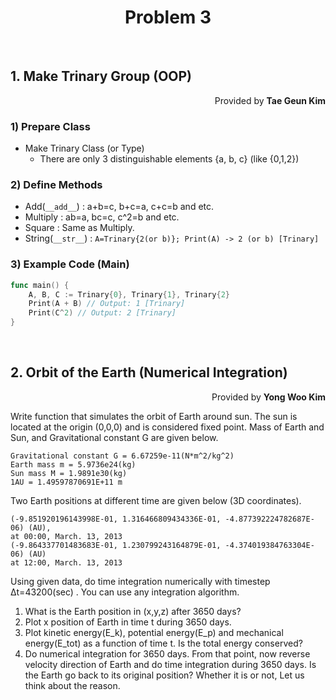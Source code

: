 <h1 style="text-align:center">Problem 3</h1>

<br>

## 1.  Make Trinary Group (OOP)
<p style="text-align:right">Provided by <b>Tae Geun Kim</b></p>

### 1) Prepare Class
* Make Trinary Class (or Type) 
    * There are only 3 distinguishable elements {a, b, c} (like {0,1,2})

### 2) Define Methods
* Add(```__add__```) : a+b=c, b+c=a, c+c=b and etc.
* Multiply : ab=a, bc=c, c^2=b and etc.
* Square : Same as Multiply.
* String(```__str__```) : ```A=Trinary{2(or b)}; Print(A) -> 2 (or b) [Trinary]```

### 3) Example Code (Main)
``` Go
func main() {
    A, B, C := Trinary{0}, Trinary{1}, Trinary{2}
    Print(A + B) // Output: 1 [Trinary]
    Print(C^2) // Output: 2 [Trinary]
}
```
<br>

## 2. Orbit of the Earth (Numerical Integration)
<p style="text-align:right">Provided by <b>Yong Woo Kim</b></p>

Write function that simulates the orbit of Earth around sun.  The sun is located at the origin (0,0,0) and is considered fixed point.
Mass of Earth and Sun, and Gravitational constant G are given below.
```
Gravitational constant G = 6.67259e-11(N*m^2/kg^2)
Earth mass m = 5.9736e24(kg)
Sun mass M = 1.9891e30(kg)
1AU = 1.49597870691E+11 m
```
Two Earth positions at different time are given below (3D coordinates).

```
(-9.851920196143998E-01, 1.316466809434336E-01, -4.877392224782687E-06) (AU),
at 00:00, March. 13, 2013
(-9.864337701483683E-01, 1.230799243164879E-01, -4.374019384763304E-06) (AU)
at 12:00, March. 13, 2013
```
Using given data, do time integration numerically with timestep Δt=43200(sec) . You can use any integration algorithm.

1. What is the Earth position in (x,y,z) after 3650 days?
2. Plot x position of Earth in time t during 3650 days.
3. Plot kinetic energy(E_k), potential energy(E_p) and mechanical energy(E_tot) as a function of time t. Is the total energy conserved?
4. Do numerical integration for 3650 days. From that point, now reverse velocity direction of Earth and do time integration during 3650 days. Is the Earth go back to its original position? Whether it is or not, Let us think about the reason.
